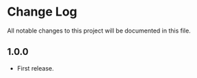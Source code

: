 # Change Log
All notable changes to this project will be documented in this file.

## 1.0.0
- First release.